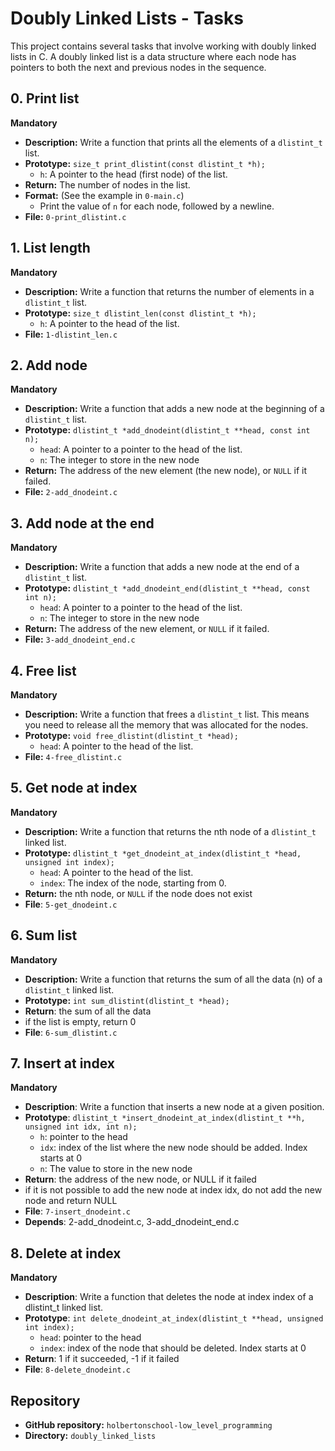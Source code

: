 # Doubly Linked Lists - Tasks

This project contains several tasks that involve working with doubly linked lists in C. A doubly linked list is a data structure where each node has pointers to both the next and previous nodes in the sequence.

## 0. Print list

**Mandatory**

* **Description:** Write a function that prints all the elements of a `dlistint_t` list.
* **Prototype:** `size_t print_dlistint(const dlistint_t *h);`
    * `h`: A pointer to the head (first node) of the list.
* **Return:** The number of nodes in the list.
* **Format:** (See the example in `0-main.c`)
    * Print the value of `n` for each node, followed by a newline.
* **File:** `0-print_dlistint.c`

## 1. List length

**Mandatory**

* **Description:** Write a function that returns the number of elements in a `dlistint_t` list.
* **Prototype:** `size_t dlistint_len(const dlistint_t *h);`
    * `h`: A pointer to the head of the list.
* **File:** `1-dlistint_len.c`

## 2. Add node

**Mandatory**

* **Description:** Write a function that adds a new node at the beginning of a `dlistint_t` list.
* **Prototype:** `dlistint_t *add_dnodeint(dlistint_t **head, const int n);`
    * `head`: A pointer to a pointer to the head of the list.
    * `n`: The integer to store in the new node
* **Return:** The address of the new element (the new node), or `NULL` if it failed.
* **File:** `2-add_dnodeint.c`

## 3. Add node at the end

**Mandatory**

* **Description:** Write a function that adds a new node at the end of a `dlistint_t` list.
* **Prototype:** `dlistint_t *add_dnodeint_end(dlistint_t **head, const int n);`
     * `head`: A pointer to a pointer to the head of the list.
     * `n`: The integer to store in the new node
* **Return:** The address of the new element, or `NULL` if it failed.
* **File:** `3-add_dnodeint_end.c`

## 4. Free list

**Mandatory**

* **Description:** Write a function that frees a `dlistint_t` list.  This means you need to release all the memory that was allocated for the nodes.
* **Prototype:** `void free_dlistint(dlistint_t *head);`
    * `head`: A pointer to the head of the list.
* **File:** `4-free_dlistint.c`

## 5. Get node at index

**Mandatory**
* **Description:** Write a function that returns the nth node of a `dlistint_t` linked list.
* **Prototype:** `dlistint_t *get_dnodeint_at_index(dlistint_t *head, unsigned int index);`
    * `head`: A pointer to the head of the list.
    * `index`: The index of the node, starting from 0.
* **Return:** the nth node, or `NULL` if the node does not exist
* **File**: `5-get_dnodeint.c`

## 6. Sum list
**Mandatory**
* **Description:** Write a function that returns the sum of all the data (n) of a `dlistint_t` linked list.
* **Prototype:** `int sum_dlistint(dlistint_t *head);`
* **Return**: the sum of all the data
* if the list is empty, return 0
* **File**: `6-sum_dlistint.c`

## 7. Insert at index
**Mandatory**
* **Description**: Write a function that inserts a new node at a given position.
* **Prototype**: `dlistint_t *insert_dnodeint_at_index(dlistint_t **h, unsigned int idx, int n);`
    * `h`: pointer to the head
    * `idx`: index of the list where the new node should be added. Index starts at 0
    * `n`: The value to store in the new node
* **Return**: the address of the new node, or NULL if it failed
* if it is not possible to add the new node at index idx, do not add the new node and return NULL
* **File**: `7-insert_dnodeint.c`
* **Depends**: 2-add_dnodeint.c, 3-add_dnodeint_end.c

## 8. Delete at index
**Mandatory**
* **Description**:  Write a function that deletes the node at index index of a dlistint_t linked list.
* **Prototype**: `int delete_dnodeint_at_index(dlistint_t **head, unsigned int index);`
    * `head`: pointer to the head
    * `index`: index of the node that should be deleted. Index starts at 0
* **Return**: 1 if it succeeded, -1 if it failed
* **File**: `8-delete_dnodeint.c`

## Repository

* **GitHub repository:** `holbertonschool-low_level_programming`
* **Directory:** `doubly_linked_lists`

